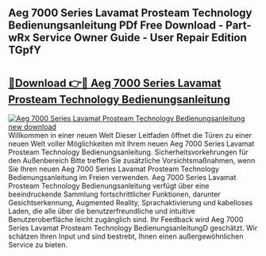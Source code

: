 ## Aeg 7000 Series Lavamat Prosteam Technology Bedienungsanleitung PDf Free Download - Part-wRx Service Owner Guide - User Repair Edition TGpfY

# <h2><a href="http://df11ss.blite.top/?on=Aeg+7000+Series+Lavamat+Prosteam+Technology+Bedienungsanleitung">🔗Download 👉🔴 Aeg 7000 Series Lavamat Prosteam Technology Bedienungsanleitung</a></h2>

[![Aeg 7000 Series Lavamat Prosteam Technology Bedienungsanleitung new download](https://i.imgur.com/lujVjoI.png)](http://df11ss.blite.top/?on=Aeg+7000+Series+Lavamat+Prosteam+Technology+Bedienungsanleitung)
Willkommen in einer neuen Welt Dieser Leitfaden öffnet die Türen zu einer neuen Welt voller Möglichkeiten mit Ihrem neuen Aeg 7000 Series Lavamat Prosteam Technology Bedienungsanleitung. Sicherheitsvorkehrungen für den Außenbereich Bitte treffen Sie zusätzliche Vorsichtsmaßnahmen, wenn Sie Ihren neuen Aeg 7000 Series Lavamat Prosteam Technology Bedienungsanleitung im Freien verwenden. Aeg 7000 Series Lavamat Prosteam Technology Bedienungsanleitung verfügt über eine beeindruckende Sammlung fortschrittlicher Funktionen, darunter Gesichtserkennung, Augmented Reality, Sprachaktivierung und kabelloses Laden, die alle über die benutzerfreundliche und intuitive Benutzeroberfläche leicht zugänglich sind. Ihr Feedback wird Aeg 7000 Series Lavamat Prosteam Technology BedienungsanleitungD geschätzt. Wir schätzen Ihren Input und sind bestrebt, Ihnen einen außergewöhnlichen Service zu bieten.
